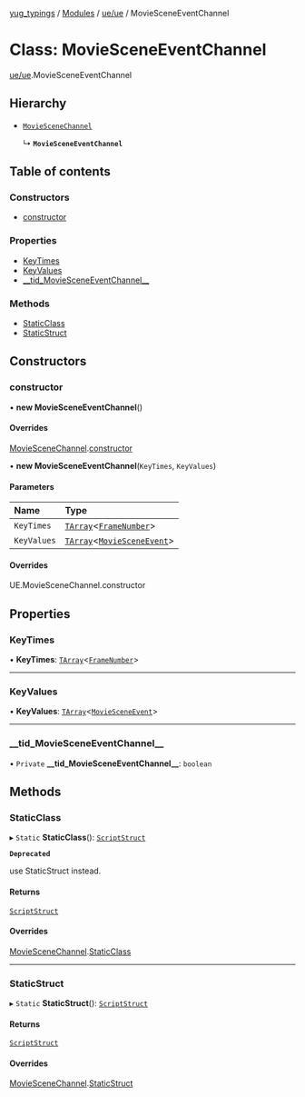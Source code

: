 [yug_typings](../README.md) / [Modules](../modules.md) / [ue/ue](../modules/ue_ue.md) / MovieSceneEventChannel

# Class: MovieSceneEventChannel

[ue/ue](../modules/ue_ue.md).MovieSceneEventChannel

## Hierarchy

- [`MovieSceneChannel`](ue_ue.MovieSceneChannel.md)

  ↳ **`MovieSceneEventChannel`**

## Table of contents

### Constructors

- [constructor](ue_ue.MovieSceneEventChannel.md#constructor)

### Properties

- [KeyTimes](ue_ue.MovieSceneEventChannel.md#keytimes)
- [KeyValues](ue_ue.MovieSceneEventChannel.md#keyvalues)
- [\_\_tid\_MovieSceneEventChannel\_\_](ue_ue.MovieSceneEventChannel.md#__tid_moviesceneeventchannel__)

### Methods

- [StaticClass](ue_ue.MovieSceneEventChannel.md#staticclass)
- [StaticStruct](ue_ue.MovieSceneEventChannel.md#staticstruct)

## Constructors

### constructor

• **new MovieSceneEventChannel**()

#### Overrides

[MovieSceneChannel](ue_ue.MovieSceneChannel.md).[constructor](ue_ue.MovieSceneChannel.md#constructor)

• **new MovieSceneEventChannel**(`KeyTimes`, `KeyValues`)

#### Parameters

| Name | Type |
| :------ | :------ |
| `KeyTimes` | [`TArray`](../interfaces/ue_puerts.TArray.md)<[`FrameNumber`](ue_ue.FrameNumber.md)\> |
| `KeyValues` | [`TArray`](../interfaces/ue_puerts.TArray.md)<[`MovieSceneEvent`](ue_ue.MovieSceneEvent.md)\> |

#### Overrides

UE.MovieSceneChannel.constructor

## Properties

### KeyTimes

• **KeyTimes**: [`TArray`](../interfaces/ue_puerts.TArray.md)<[`FrameNumber`](ue_ue.FrameNumber.md)\>

___

### KeyValues

• **KeyValues**: [`TArray`](../interfaces/ue_puerts.TArray.md)<[`MovieSceneEvent`](ue_ue.MovieSceneEvent.md)\>

___

### \_\_tid\_MovieSceneEventChannel\_\_

• `Private` **\_\_tid\_MovieSceneEventChannel\_\_**: `boolean`

## Methods

### StaticClass

▸ `Static` **StaticClass**(): [`ScriptStruct`](ue_ue.ScriptStruct.md)

**`Deprecated`**

use StaticStruct instead.

#### Returns

[`ScriptStruct`](ue_ue.ScriptStruct.md)

#### Overrides

[MovieSceneChannel](ue_ue.MovieSceneChannel.md).[StaticClass](ue_ue.MovieSceneChannel.md#staticclass)

___

### StaticStruct

▸ `Static` **StaticStruct**(): [`ScriptStruct`](ue_ue.ScriptStruct.md)

#### Returns

[`ScriptStruct`](ue_ue.ScriptStruct.md)

#### Overrides

[MovieSceneChannel](ue_ue.MovieSceneChannel.md).[StaticStruct](ue_ue.MovieSceneChannel.md#staticstruct)
